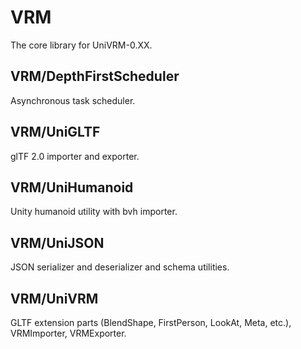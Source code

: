# VRM

The core library for UniVRM-0.XX.

## VRM/DepthFirstScheduler

Asynchronous task scheduler.

## VRM/UniGLTF

glTF 2.0 importer and exporter.

## VRM/UniHumanoid

Unity humanoid utility with bvh importer.

## VRM/UniJSON

JSON serializer and deserializer and schema utilities.

## VRM/UniVRM

GLTF extension parts (BlendShape, FirstPerson, LookAt, Meta, etc.), VRMImporter, VRMExporter.